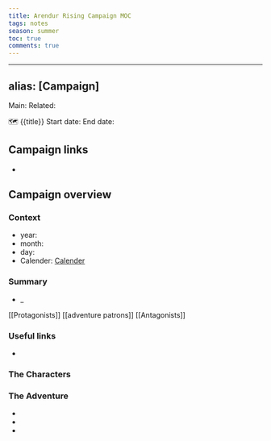 ---title: Arendur Rising Campaign MOCtags: notesseason: summertoc: truecomments: true---
---
alias: [Campaign]
---
Main: Related:

🗺
{{title}}
Start date:
End date:

## Campaign links
- 

## Campaign overview
### Context
- year:
- month: 
- day: 
- Calender: [Calender](https://app.fantasy-calendar.com/calendars/5b60db7a738c2bda2fcd86d9775fce29)

### Summary
- _

[[Protagonists]]
[[adventure patrons]]
[[Antagonists]]
### Useful links
- 

### The Characters
### The Adventure
- 
- 
- 

